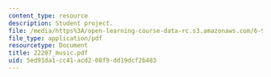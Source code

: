 ```yaml
---
content_type: resource
description: Student project.
file: /media/https%3A/open-learning-course-data-rc.s3.amazonaws.com/6-901-inventions-and-patents-fall-2005/5ed91da1cc41acd208f9dd19dcf2b483_22207_music.pdf
file_type: application/pdf
resourcetype: Document
title: 22207_music.pdf
uid: 5ed91da1-cc41-acd2-08f9-dd19dcf2b483
---
```

